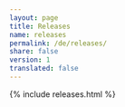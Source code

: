 ```yaml
---
layout: page
title: Releases
name: releases
permalink: /de/releases/
share: false
version: 1
translated: false
---
```


{% include releases.html %}

